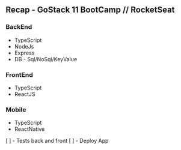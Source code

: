## Recap - GoStack 11 BootCamp // RocketSeat

### BackEnd

- TypeScript
- NodeJs
- Express
- DB - Sql/NoSql/KeyValue

### FrontEnd

- TypeScript
- ReactJS

### Mobile

- TypeScript
- ReactNative

[ ] - Tests back and front
[ ] - Deploy App
